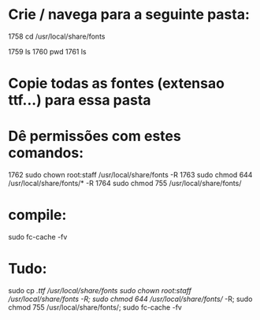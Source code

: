 
# Crie / navega para a seguinte pasta:
 1758  cd /usr/local/share/fonts

 1759  ls
 1760  pwd
 1761  ls

# Copie todas as fontes (extensao ttf...) para essa pasta

# Dê permissões com estes comandos:
 1762  sudo chown root:staff /usr/local/share/fonts -R
 1763  sudo chmod 644 /usr/local/share/fonts/* -R
 1764  sudo chmod 755 /usr/local/share/fonts/

# compile:  
 sudo fc-cache -fv
 
# Tudo:
sudo cp *.ttf /usr/local/share/fonts
sudo chown root:staff /usr/local/share/fonts -R; sudo chmod 644 /usr/local/share/fonts/* -R; sudo chmod 755 /usr/local/share/fonts/; sudo fc-cache -fv

